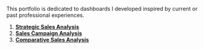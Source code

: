 This portfolio is dedicated to dashboards I developed inspired by current or past professional experiences.

1. **[Strategic Sales Analysis](https://github.com/suefn/Dashboards/blob/main/campaigns/agro-sales-campaign/Strategic%20Analysis.pdf)**
2. **[Sales Campaign Analysis](https://github.com/suefn/Dashboards/blob/main/campaigns/agro-sales-campaign/Seguimiento%20de%20Ventas.pdf)**
3. **[Comparative Sales Analysis](https://github.com/suefn/Dashboards/blob/main/an%C3%A1lises-comparativas/hist%C3%B3rico-vendas/Historial%20de%20Ventas%20Comparativo.pdf)**

